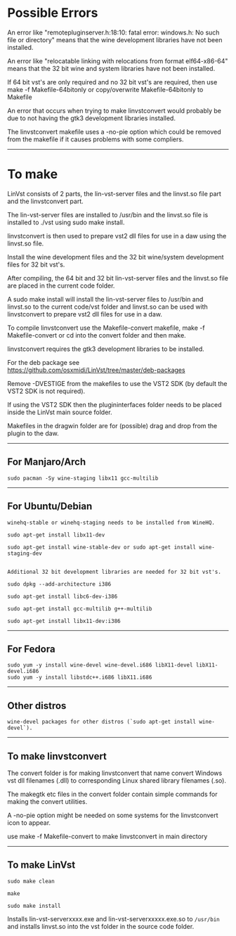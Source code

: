 # Possible Errors

An error like "remotepluginserver.h:18:10: fatal error: windows.h: No such file or directory" means that the wine development libraries have not been installed.

An error like "relocatable linking with relocations from format elf64-x86-64" means that the 32 bit wine and system libraries have not been installed.

If 64 bit vst's are only required and no 32 bit vst's are required, then use make -f Makefile-64bitonly or copy/overwrite Makefile-64bitonly to Makefile

An error that occurs when trying to make linvstconvert would probably be due to not having the gtk3 development libraries installed.

The linvstconvert makefile uses a -no-pie option which could be removed from the makefile if it causes problems with some compliers.

------

# To make

LinVst consists of 2 parts, the lin-vst-server files and the linvst.so file part and the linvstconvert part.

The lin-vst-server files are installed to /usr/bin and the linvst.so file is installed to ./vst using sudo make install.

linvstconvert is then used to prepare vst2 dll files for use in a daw using the linvst.so file.

Install the wine development files and the 32 bit wine/system development files for 32 bit vst's.

After compiling, the 64 bit and 32 bit lin-vst-server files and the linvst.so file are placed in the current code folder. 

A sudo make install will install the lin-vst-server files to /usr/bin and linvst.so to the current code/vst folder and linvst.so can be used with linvstconvert to prepare vst2 dll files for use in a daw.

To compile linvstconvert use the Makefile-convert makefile, make -f Makefile-convert or cd into the convert folder and then make.

linvstconvert requires the gtk3 development libraries to be installed.

For the deb package see https://github.com/osxmidi/LinVst/tree/master/deb-packages

Remove -DVESTIGE from the makefiles to use the VST2 SDK (by default the VST2 SDK is not required).

If using the VST2 SDK then the plugininterfaces folder needs to be placed inside the LinVst main source folder.

Makefiles in the dragwin folder are for (possible) drag and drop from the plugin to the daw.

------

## For Manjaro/Arch
```
sudo pacman -Sy wine-staging libx11 gcc-multilib
```
------

## For Ubuntu/Debian
```
winehq-stable or winehq-staging needs to be installed from WineHQ.

sudo apt-get install libx11-dev

sudo apt-get install wine-stable-dev or sudo apt-get install wine-staging-dev


Additional 32 bit development libraries are needed for 32 bit vst's.

sudo dpkg --add-architecture i386

sudo apt-get install libc6-dev-i386

sudo apt-get install gcc-multilib g++-multilib

sudo apt-get install libx11-dev:i386
```
-------

## For Fedora 
```
sudo yum -y install wine-devel wine-devel.i686 libX11-devel libX11-devel.i686
sudo yum -y install libstdc++.i686 libX11.i686
```
-------
 
## Other distros

```
wine-devel packages for other distros (`sudo apt-get install wine-devel`).

```
--------

## To make linvstconvert

The convert folder is for making linvstconvert that name convert Windows vst dll filenames (.dll) to corresponding Linux shared library filenames (.so).

The makegtk etc files in the convert folder contain simple commands for making the convert utilities.

A -no-pie option might be needed on some systems for the linvstconvert icon to appear.

use make -f Makefile-convert to make linvstconvert in main directory

--------

## To make LinVst
```
sudo make clean

make

sudo make install
```
Installs lin-vst-serverxxxx.exe and lin-vst-serverxxxxx.exe.so to `/usr/bin` and installs linvst.so into the vst folder in the source code folder.






